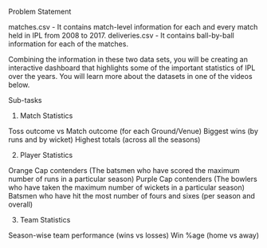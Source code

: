 Problem Statement



matches.csv - It contains match-level information for each and every match held in IPL from 2008 to 2017.
deliveries.csv - It contains ball-by-ball information for each of the matches.




Combining the information in these two data sets, you will be creating an interactive dashboard that highlights some of the important statistics of IPL over the years. You will learn more about the datasets in one of the videos below.


Sub-tasks


1. Match Statistics

Toss outcome vs Match outcome (for each Ground/Venue)
Biggest wins (by runs and by wicket)
Highest totals (across all the seasons)


 

2. Player Statistics

Orange Cap contenders (The batsmen who have scored the maximum number of runs in a particular season)
Purple Cap contenders (The bowlers who have taken the maximum number of wickets in a particular season)
Batsmen who have hit the most number of fours and sixes (per season and overall)



3. Team Statistics

Season-wise team performance (wins vs losses)
Win %age (home vs away)
